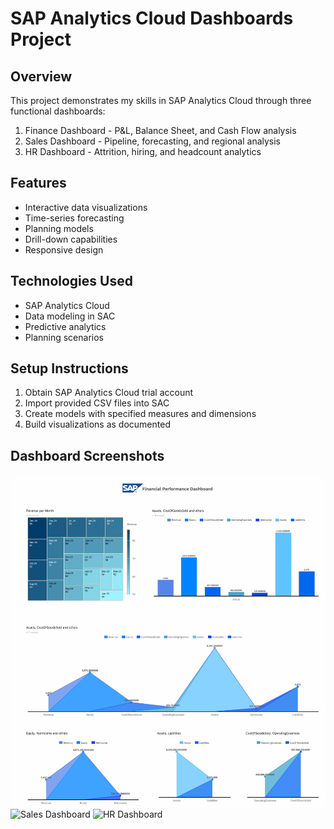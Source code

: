 # SAP Analytics Cloud Dashboards Project

## Overview
This project demonstrates my skills in SAP Analytics Cloud through three functional dashboards:
1. Finance Dashboard - P&L, Balance Sheet, and Cash Flow analysis
2. Sales Dashboard - Pipeline, forecasting, and regional analysis
3. HR Dashboard - Attrition, hiring, and headcount analytics

## Features
- Interactive data visualizations
- Time-series forecasting
- Planning models
- Drill-down capabilities
- Responsive design

## Technologies Used
- SAP Analytics Cloud
- Data modeling in SAC
- Predictive analytics
- Planning scenarios

## Setup Instructions
1. Obtain SAP Analytics Cloud trial account
2. Import provided CSV files into SAC
3. Create models with specified measures and dimensions
4. Build visualizations as documented

## Dashboard Screenshots
![Finance Dashboard](Desmos/Finance_Dashboard.png)
![Sales Dashboard](screenshots/sales_dashboard.png)
![HR Dashboard](screenshots/hr_dashboard.png)
